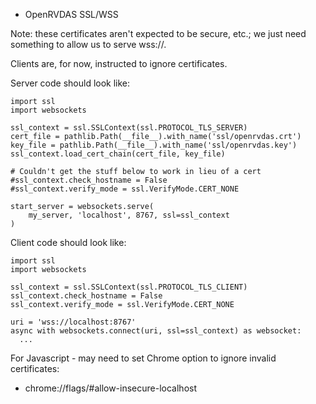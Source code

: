 * OpenRVDAS SSL/WSS

Note: these certificates aren't expected to be secure, etc.; we just
need something to allow us to serve wss://.

Clients are, for now, instructed to ignore certificates.

Server code should look like:

```
import ssl
import websockets

ssl_context = ssl.SSLContext(ssl.PROTOCOL_TLS_SERVER)
cert_file = pathlib.Path(__file__).with_name('ssl/openrvdas.crt')
key_file = pathlib.Path(__file__).with_name('ssl/openrvdas.key')
ssl_context.load_cert_chain(cert_file, key_file)

# Couldn't get the stuff below to work in lieu of a cert
#ssl_context.check_hostname = False
#ssl_context.verify_mode = ssl.VerifyMode.CERT_NONE

start_server = websockets.serve(
    my_server, 'localhost', 8767, ssl=ssl_context
)

```

Client code should look like:

```
import ssl
import websockets

ssl_context = ssl.SSLContext(ssl.PROTOCOL_TLS_CLIENT)
ssl_context.check_hostname = False
ssl_context.verify_mode = ssl.VerifyMode.CERT_NONE

uri = 'wss://localhost:8767'
async with websockets.connect(uri, ssl=ssl_context) as websocket:
  ...
```

For Javascript - may need to set Chrome option to ignore invalid certificates:

 - chrome://flags/#allow-insecure-localhost

